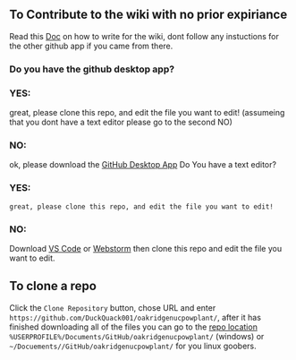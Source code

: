 ## To Contribute to the wiki with no prior expiriance
Read this [Doc](./CONTRIBUTING_GUIDE.md) on how to write for the wiki, dont follow any instuctions for the other github app if you came from there.


### Do you have the github desktop app?

### YES:

  great, please clone this repo, and edit the file you want to edit! (assumeing that you dont have a text editor please go to the second NO)

### NO:
  ok, please download the [GitHub Desktop App](https://github.com/apps/desktop)
    Do You have a text editor?

### YES:
    great, please clone this repo, and edit the file you want to edit!
### NO:
  Download [VS Code](https://code.visualstudio.com/download) or [Webstorm](https://www.jetbrains.com/webstorm/download/?section=windows) then clone this repo and edit the file you want to edit.

## To clone a repo
Click the `Clone Repository` button, chose URL and enter `https://github.com/DuckQuack001/oakridgenucpowplant/`, after it has finished downloading all of the files you can go to the [repo location](File://%USERPROFILE%/Documents/GitHub/oakridgenucpowplant) `%USERPROFILE%/Documents/GitHub/oakridgenucpowplant/` (windows) or
`~/Docuements//GitHub/oakridgenucpowplant/` for you linux goobers.
